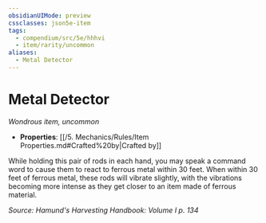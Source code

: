 ```yaml
---
obsidianUIMode: preview
cssclasses: json5e-item
tags:
  - compendium/src/5e/hhhvi
  - item/rarity/uncommon
aliases:
  - Metal Detector
---
```

# Metal Detector
*Wondrous item, uncommon*  

- **Properties**: [[/5. Mechanics/Rules/Item Properties.md#Crafted%20by\|Crafted by]]

While holding this pair of rods in each hand, you may speak a command word to cause them to react to ferrous metal within 30 feet. When within 30 feet of ferrous metal, these rods will vibrate slightly, with the vibrations becoming more intense as they get closer to an item made of ferrous material.

*Source: Hamund's Harvesting Handbook: Volume I p. 134*
